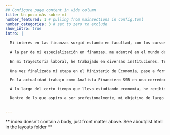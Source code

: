 ```yaml
---
## Configure page content in wide column
title: Un poco más sobre mí
number_featured: 1 # pulling from mainSections in config.toml
number_categories: 3 # set to zero to exclude
show_intro: true
intro: |

  Mi interés en las finanzas surgió estando en facultad, con los cursos de matemática financiera. Luego este interés se vio acrecentado en los cursos de Finanzas Corporativas y Mercados Financieros, que me dio una visión global de lo que quería hacer en mi carrera profesional. Finalizada la carrera de grado, decidí profundizar en el mundo de las finanzas mediante el estudio de una maestría en esta disciplina. Esto me llevó a desarrollar un compromiso de largo plazo con el conocimiento, siempre intentando estar lo más cercano posible a la frontera del conocimiento. 
  
  A la par de mi especialización en finanzas, me adentré en el mundo de la ciencia de datos, intentando siempre llevarla a su aplicabilidad en el ámbito financiero. Mi caballito de batalla, como me gusta llamarlo, es el lenguaje R, con el cual incluso he desarrollado esta página mediante el paquete blogdown. Es por ello que hoy en día, mi principal interés se centra en las finanzas aplicadas utilizando elementos de la ciencia de datos. 
  
  En mi trayectoria laboral, he trabajado en diversas instituciones. Trabajé cerca de dos años en el Ministerio de Economía y Finanzas, en la Asesoría de Política Comercial, apoyando al sector de Origen en la preparación y negociación de tratados de libre comercio en materia de reglas de Origen. En estos dos años adquirí conocimientos vastos en lo relativo a la producción y exportación de bienes y servicios desde Uruguay al mundo. Participé de rondas de negociación de varios tratados, en especial Unión Europea- MERCOSUR y Corea-MERCOSUR. A la par de mis tareas, comencé a dar mis primeros pasos en la automatización de bases de datos, generando paquetes y scripts que permitían el análisis y reporte de información respecto a importaciones y exportaciones, correlación de comercio, entre otros temas. 

  Una vez finalizada mi etapa en el Ministerio de Economía, pase a formar parte del Backoffice de Itaú BBA en Mundostar. En Itaú me centré en la generación de códigos en R que permitiese automatizar ciertos análisis, ahorrando tiempo en las tareas rutinarias para poder centrase en lo que realmente genera valor, el análisis del resultado. Allí generé el código que al día de hoy más me enorgullece, la conciliación del fondo Licania LTD. Estas miles de líneas de código permitían mediante el uso de bases relacionales y algoritmos de cálculo, comparar las posibles diferencias por producto entre lo reflejado en la cartera y lo que estaba registrado en la contabilidad. El output principal eran los asientos necesarios para cerrar las diferencias contables existentes, dejando la conciliación en 0. La calidad humana del equipo de Mundostar y su ambiente laboral, fueron el caldo de cultivo para que esto se pudiera dar, por lo que estaré siempre agradecido por la oportunidad que me dieron.

  En la actualidad trabajo como Analista Financiero SSR en una corredora de bolsa, realizando la labor de analista de riesgo crediticio en el sector de Capital Markets de la misma. 

  A lo largo del corto tiempo que llevo estudiando economía, he recibido alguna distinción por mi trabajo académico. En 2017, recibí el segundo puesto en el Premio Academia Nacional de Economía, con un trabajo que versaba sobre la influencia que el Dr. Ramón Díaz ha tenido en la forma de pensar el Uruguay. Esto me permitió acceder a ser Académico Supernumerario en dicha institución, lo cual es un honor para mí, y me ha permitido estar en debates y discusiones extremadamente interesantes, al igual que conocer a personas por las que tengo una fuerte estima intelectual.

  Dentro de lo que aspiro a ser profesionalmente, mi objetivo de largo plazo es poder mezclar elementos de la ciencia de datos con wealth managment, intentando generar el mayor valor para las personas que depositen su confianza en mi trabajo. La forma de hacerlo es mediante algoritmos de optimización de portafolio, algoritmos de selección de oportunidades de inversión y estrategias de cobertura de riesgo. 


---
```


** index doesn't contain a body, just front matter above.
See about/list.html in the layouts folder **
